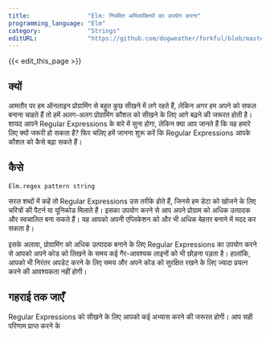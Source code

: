 ```yaml
---
title:                "Elm: नियमित अभिव्यक्तियों का उपयोग करना"
programming_language: "Elm"
category:             "Strings"
editURL:              "https://github.com/dogweather/forkful/blob/master/content/hi/elm/using-regular-expressions.md"
---
```


{{< edit_this_page >}}

## क्यों

आमतौर पर हम ऑनलाइन प्रोग्रामिंग से बहुत कुछ सीखने में लगे रहते हैं, लेकिन अगर हम अपने को सफल बनाना चाहते हैं तो हमें अलग-अलग प्रोग्रामिंग कौशल को सीखने के लिए आगे बढ़ने की जरूरत होती है। शायद आपने Regular Expressions के बारे में सुना होगा, लेकिन क्या आप जानते हैं कि यह हमारे लिए क्यों जरूरी हो सकता है? फिर चलिए हमें जानना शुरू करें कि Regular Expressions आपके कौशल को कैसे बढ़ा सकते हैं।

## कैसे

```
Elm.regex pattern string
```

सरल शब्दों में कहें तो Regular Expressions उस तरीके होते हैं, जिनसे हम डेटा को खोजने के लिए चरित्रों की पैटर्न या यूनिकोड मिलाते हैं। इसका उपयोग करने से आप अपने प्रोग्राम को अधिक उत्पादक और स्वचालित बना सकते हैं। यह आपको अपनी एप्लिकेशन को और भी अधिक बेहतर बनाने में मदद कर सकता है।

इसके अलावा, प्रोग्रामिंग को अधिक उत्पादक बनाने के लिए Regular Expressions का उपयोग करने से आपको अपने कोड को लिखने के समय कई गैर-आवश्यक लाइनों को भी छोड़ना पड़ता है। हालांकि, आपको भी निरंतर अपडेट करने के लिए समय और अपने कोड को सुरक्षित रखने के लिए ज्यादा प्रयत्न करने की आवश्यकता नहीं होगी।

## गहराई तक जाएँ

Regular Expressions को सीखने के लिए आपको कई अभ्यास करने की जरूरत होगी। आप सही परिणाम प्राप्त करने के